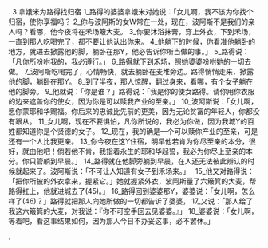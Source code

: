 . 3 
拿娥米为路得找归宿 
1_路得的婆婆拿娥米对她说：「女儿啊，我不该为你找个归宿，使你享福吗？ 2_你与波阿斯的女W常在一处，现在，波阿斯不是我们的亲人吗？看哪，他今夜将在禾场簸大麦。 3_你要沐浴抹膏，穿上外衣，下到禾场，一直到那人吃喝完了，都不要让他认出你来。 4_他躺下的时候，你看准他躺卧的地方，就进去掀露他的脚，躺卧在那Y，他必告诉你所当做的事。」 5_路得说：「凡你所吩咐我的，我必遵行。」 
6_路得就下到禾场，照她婆婆吩咐她的一切去做。 7_波阿斯吃喝完了，心情畅快，就去躺卧在麦堆旁边。路得悄悄走来，掀露他的脚，躺卧在那Y。 8_到了半夜，那人惊醒，翻过身来，看哪，有个女子躺在他的脚旁。 9_他就说：「你是谁？」路得说：「我是你的使女路得。请你用你衣服的边来遮盖你的使女，因为你是可以赎我产业的至亲。」 10_波阿斯说：「女儿啊，愿你蒙耶和华赐福。你后来的忠诚比先前的更美，因为无论贫富的年轻人，你都没有跟从。 11_女儿啊，现在不要惧怕，凡你所说的，我必为你做，因为我城Y的百姓都知道你是个贤德的女子。 12_现在，我的确是一个可以赎你产业的至亲，可是还有一个人比我更亲。 13_你今夜在这Y住宿，明早他若肯为你尽至亲的本分，很好，就由他吧！倘若他不肯，我指着永生的耶和华起誓，我必为你尽上至亲的本分。你只管躺到早晨。」 
14_路得就在他脚旁躺到早晨，在人还无法彼此辨认的时候就起来了。波阿斯说：「不可让人知道有女子到禾场来。」　 15_他又对路得说：「把你所披的外衣拿来，握紧它。」她就握紧外衣，波阿斯量了六簸箕的大麦，帮路得扛上，他就进城去了(45)。」 16_路得回到婆婆那Y，婆婆说：「女儿啊，怎么样了(46)？」路得就把那人向她所做的一切都告诉了婆婆， 17_又说：「那人给了我这六簸箕的大麦，对我说：『你不可空手回去见婆婆。』」 18_婆婆说：「女儿啊，等着吧，看这事结果如何，因为那人今日不办妥这事，必不罢休。」 

.
